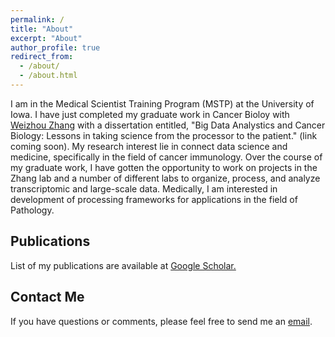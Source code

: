```yaml
---
permalink: /
title: "About"
excerpt: "About"
author_profile: true
redirect_from: 
  - /about/
  - /about.html
---
```


I am in the Medical Scientist Training Program (MSTP) at the University of Iowa. I have just completed my graduate work in Cancer Bioloy with [Weizhou Zhang](https://zhanglab.pathology.ufl.edu/) with a dissertation entitled, "Big Data Analystics and Cancer Biology: Lessons in taking science from the processor to the patient." (link coming soon). My research interest lie in connect data science and medicine, specifically in the field of cancer immunology. Over the course of my graduate work, I have gotten the opportunity to work on projects in the Zhang lab and a number of different labs to organize, process, and analyze transcriptomic and large-scale data. Medically, I am interested in development of processing frameworks for applications in the field of Pathology.

Publications
----

List of my publications are available at [Google Scholar.](https://scholar.google.com/citations?user=_n4TRuIAAAAJ&hl=en)

Contact Me
----
If you have questions or comments, please feel free to send me an [email](mailto:nicholas-borcherding@uiowa.edu).

